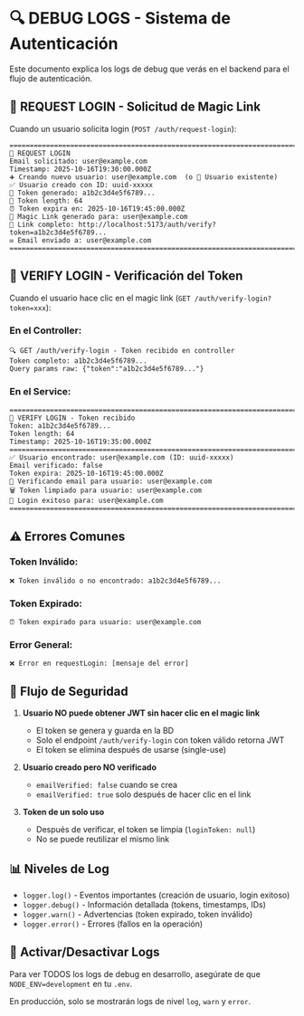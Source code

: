 # 🔍 DEBUG LOGS - Sistema de Autenticación

Este documento explica los logs de debug que verás en el backend para el flujo de autenticación.

## 📩 REQUEST LOGIN - Solicitud de Magic Link

Cuando un usuario solicita login (`POST /auth/request-login`):

```
================================================================================
📩 REQUEST LOGIN
Email solicitado: user@example.com
Timestamp: 2025-10-16T19:30:00.000Z
➕ Creando nuevo usuario: user@example.com  (o 👤 Usuario existente)
✅ Usuario creado con ID: uuid-xxxxx
🔑 Token generado: a1b2c3d4e5f6789...
🔑 Token length: 64
⏰ Token expira en: 2025-10-16T19:45:00.000Z
🔗 Magic Link generado para: user@example.com
🔗 Link completo: http://localhost:5173/auth/verify?token=a1b2c3d4e5f6789...
✉️ Email enviado a: user@example.com
================================================================================
```

## 🔐 VERIFY LOGIN - Verificación del Token

Cuando el usuario hace clic en el magic link (`GET /auth/verify-login?token=xxx`):

### En el Controller:
```
🔍 GET /auth/verify-login - Token recibido en controller
Token completo: a1b2c3d4e5f6789...
Query params raw: {"token":"a1b2c3d4e5f6789..."}
```

### En el Service:
```
================================================================================
🔐 VERIFY LOGIN - Token recibido
Token: a1b2c3d4e5f6789...
Token length: 64
Timestamp: 2025-10-16T19:35:00.000Z
================================================================================
✅ Usuario encontrado: user@example.com (ID: uuid-xxxxx)
Email verificado: false
Token expira: 2025-10-16T19:45:00.000Z
📧 Verificando email para usuario: user@example.com
🗑️ Token limpiado para usuario: user@example.com
🎉 Login exitoso para: user@example.com
================================================================================
```

## ⚠️ Errores Comunes

### Token Inválido:
```
❌ Token inválido o no encontrado: a1b2c3d4e5f6789...
```

### Token Expirado:
```
⏰ Token expirado para usuario: user@example.com
```

### Error General:
```
❌ Error en requestLogin: [mensaje del error]
```

## 🎯 Flujo de Seguridad

1. **Usuario NO puede obtener JWT sin hacer clic en el magic link**
   - El token se genera y guarda en la BD
   - Solo el endpoint `/auth/verify-login` con token válido retorna JWT
   - El token se elimina después de usarse (single-use)

2. **Usuario creado pero NO verificado**
   - `emailVerified: false` cuando se crea
   - `emailVerified: true` solo después de hacer clic en el link

3. **Token de un solo uso**
   - Después de verificar, el token se limpia (`loginToken: null`)
   - No se puede reutilizar el mismo link

## 📊 Niveles de Log

- `logger.log()` - Eventos importantes (creación de usuario, login exitoso)
- `logger.debug()` - Información detallada (tokens, timestamps, IDs)
- `logger.warn()` - Advertencias (token expirado, token inválido)
- `logger.error()` - Errores (fallos en la operación)

## 🔧 Activar/Desactivar Logs

Para ver TODOS los logs de debug en desarrollo, asegúrate de que `NODE_ENV=development` en tu `.env`.

En producción, solo se mostrarán logs de nivel `log`, `warn` y `error`.
